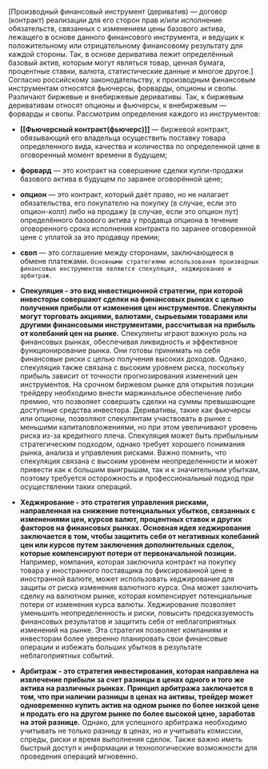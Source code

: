 [Производный финансовый инструмент (дериватив) — договор (контракт) реализации для его сторон прав и/или исполнение обязательств, связанных с изменением цены базового актива, лежащего в основе данного финансового инструмента, и ведущих к положительному или отрицательному финансовому результату для каждой стороны. Так, в основе дериватива лежит определённый базовый актив, которым могут являться товар, ценная бумага, процентные ставки, валюта, статистические данные и многое другое.]
Согласно российскому законодательству, к производным финансовым инструментам относятся фьючерсы, форварды, опционы и свопы. Различают биржевые и внебиржевые деривативы. Так, к биржевым деривативам относят опционы и фьючерсы, к внебиржевым — форварды и свопы.
Рассмотрим определения каждого из инструментов:
* **[[Фьючерсный контракт(фьючерс)]]** — биржевой контракт, обязывающий его владельца осуществить поставку товара определенного вида, качества и количества по определенной цене в оговоренный момент времени в будущем;
* **форвард** — это контракт на совершение сделки купли-продажи базового актива в будущем по заранее оговорённой цене;
* **опцион** — это контракт, который даёт право, но не налагает обязательства, его покупателю на покупку (в случае, если это опцион-колл) либо на продажу (в случае, если это опцион пут) определённого базового актива у продавца опциона в течение оговоренного срока исполнения контракта по заранее оговоренной цене с уплатой за это продавцу премии;
* **своп** — это соглашение между сторонами, заключающееся в обмене платежами.
`Основными стратегиями использования производных финансовых инструментов являются спекуляция, хеджирование и арбитраж.`

* **Спекуляция - это вид инвестиционной стратегии, при которой инвесторы совершают сделки на финансовых рынках с целью получения прибыли от изменения цен инструментов. Спекулянты могут торговать акциями, валютами, сырьевыми товарами или другими финансовыми инструментами, рассчитывая на прибыль от колебаний цен на рынке.**  Спекулянты играют важную роль на финансовых рынках, обеспечивая ликвидность и эффективное функционирование рынка. Они готовы принимать на себя финансовые риски с целью получения высоких доходов. Однако, спекуляция также связана с высоким уровнем риска, поскольку прибыль зависит от точности прогнозирования изменений цен инструментов.  На срочном биржевом рынке для открытия позиции трейдеру необходимо внести маржинальное обеспечение либо премию, что позволяет совершать сделки на суммы превышающие доступные средства инвестора. Деривативы, такие как фьючерсы или опционы, позволяют спекулянтам участвовать в рынке с меньшими капиталовложениями, но при этом увеличивают уровень риска из-за кредитного плеча.  Спекуляция может быть прибыльным стратегическим подходом, однако требует хорошего понимания рынка, анализа и управления рисками. Важно помнить, что спекуляция связана с высоким уровнем неопределенности и может привести как к большим выигрышам, так и к значительным убыткам, поэтому требуется осторожность и профессиональный подход при осуществлении таких операций.

* **Хеджирование - это стратегия управления рисками, направленная на снижение потенциальных убытков, связанных с изменениями цен, курсов валют, процентных ставок и других факторов на финансовых рынках. Основная идея хеджирования заключается в том, чтобы защитить себя от негативных колебаний цен или курсов путем заключения дополнительных сделок, которые компенсируют потери от первоначальной позиции.**
	Например, компания, которая заключила контракт на покупку товара у иностранного поставщика по фиксированной цене в иностранной валюте, может использовать хеджирование для защиты от риска изменения валютного курса. Она может заключить сделку на валютном рынке, которая компенсирует потенциальные потери от изменения курса валюты. 
	Хеджирование позволяет уменьшить неопределенность и риски, повысить предсказуемость финансовых результатов и защитить себя от неблагоприятных изменений на рынке. Эта стратегия позволяет компаниям и инвесторам более уверенно планировать свои финансовые операции и избежать больших убытков в результате неблагоприятных событий.

* **Арбитраж - это стратегия инвестирования, которая направлена на извлечение прибыли за счет разницы в ценах одного и того же актива на различных рынках. Принцип арбитража заключается в том, что при наличии разницы в ценах на активы, трейдер может одновременно купить актив на одном рынке по более низкой цене и продать его на другом рынке по более высокой цене, заработав на этой разнице.** Однако, для успешного арбитража необходимо учитывать не только разницу в ценах, но и учитывать комиссии, спреды, риски и время выполнения сделок. Также важно иметь быстрый доступ к информации и технологические возможности для проведения операций мгновенно.